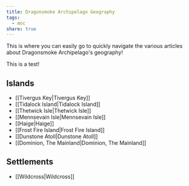 ```yaml
---
title: Dragonsmoke Archipelago Geography
tags:
  - moc
share: true
---
```


This is where you can easily go to quickly navigate the various articles about Dragonsmoke Archipelago's geography!

This is a test!

## Islands

- [[Tivergus Key|Tivergus Key]]
- [[Tidalock Island|Tidalock Island]]
- [[Thetwick Isle|Thetwick Isle]]
- [[Mennsevain Isle|Mennsevain Isle]]
- [[Haige|Haige]]
- [[Frost Fire Island|Frost Fire Island]]
- [[Dunstone Atoll|Dunstone Atoll]]
- [[Dominion, The Mainland|Dominion, The Mainland]]


## Settlements

- [[Wildcross|Wildcross]]
